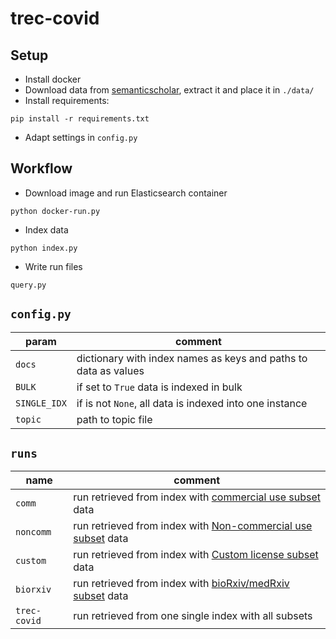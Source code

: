 # trec-covid

## Setup

* Install docker   
* Download data from [semanticscholar](https://pages.semanticscholar.org/coronavirus-research), extract it and place it in `./data/`
* Install requirements:   
```shell script
pip install -r requirements.txt
```  
* Adapt settings in `config.py`  

## Workflow

* Download image and run Elasticsearch container
```shell script
python docker-run.py
```

* Index data  
```shell script
python index.py
```

* Write run files
```shell script
query.py
```

## `config.py`

| param | comment |
| ---  | --- |
| `docs` | dictionary with index names as keys and paths to data as values |
| `BULK` | if set to `True` data is indexed in bulk |   
| `SINGLE_IDX` | if is not `None`, all data is indexed into one instance |   
| `topic` | path to topic file | 

## `runs`

| name | comment |
| ---  | --- |
| `comm` | run retrieved from index with [commercial use subset](https://ai2-semanticscholar-cord-19.s3-us-west-2.amazonaws.com/2020-04-10/comm_use_subset.tar.gz) data |
| `noncomm` | run retrieved from index with [Non-commercial use subset](https://ai2-semanticscholar-cord-19.s3-us-west-2.amazonaws.com/2020-04-10/noncomm_use_subset.tar.gz) data |   
| `custom` | run retrieved from index with [Custom license subset ](https://ai2-semanticscholar-cord-19.s3-us-west-2.amazonaws.com/2020-04-10/custom_license.tar.gz) data |   
| `biorxiv` | run retrieved from index with [bioRxiv/medRxiv subset](https://ai2-semanticscholar-cord-19.s3-us-west-2.amazonaws.com/2020-04-10/biorxiv_medrxiv.tar.gz) data | 
| `trec-covid` | run retrieved from one single index with all subsets | 
